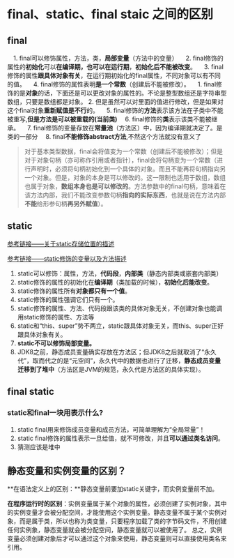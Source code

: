 # final、static、final staic 之间的区别

## final

　1. final可以修饰属性，方法，类，**局部变量**（方法中的变量）
 　2. final修饰的属性的**初始化**可以**在编译期，也可以在运行期**，**初始化后不能被改变**。
 　3. final修饰的属性**跟具体对象有关**，在运行期初始化的final属性，不同对象可以有不同的值。
 　4. final修饰的属性表明**是一个常数**（创建后不能被修改）。
      　1. final修饰的是**对象**的话，下面还是可以更改对象的属性的。不论是整型数组还是字符串型数组，只要是数组都是对象。
         2. 但是虽然可以对里面的值进行修改，但是如果对这个final对象**重新赋值是不行**的。
 　5. final修饰的**方法**表示该方法在子类中不能被重写,**但是方法是可以被重载的(当前类)**
  　6. final修饰的**类**表示该类不能被继承。
  　7. final修饰的变量存放在**常量池**（方法区）中，因为编译期就决定了。是类的一部分
  　8. final**不能修饰abstract方法**,不然这个方法就没有意义了

> 对于基本类型数据，final会将值变为一个常数（创建后不能被修改）；但是对于对象句柄（亦可称作引用或者指针），final会将句柄变为一个常数（进行声明时，必须将句柄初始化到一个具体的对象。而且不能再将句柄指向另一个对象。但是，对象的本身是可以修改的。这一限制也适用于数组，数组也属于对象，**数组本身也是可以修改的**。方法参数中的final句柄，意味着在该方法内部，我们不能改变参数句柄**指向的实际东西**，也就是说在方法内部**不能**给形参句柄**再另外赋值**）。

## static

[参考链接——关于static存储位置的描述](https://blog.csdn.net/weixin_30586257/article/details/96000535?utm_medium=distribute.pc_relevant.none-task-blog-BlogCommendFromMachineLearnPai2-1.edu_weight&depth_1-utm_source=distribute.pc_relevant.none-task-blog-BlogCommendFromMachineLearnPai2-1.edu_weight)

[参考链接——static修饰的变量以及方法描述](https://www.cnblogs.com/luoyanli/archive/2012/12/04/2800758.html)

1. static可以修饰：属性，方法，**代码段**，**内部类**（静态内部类或嵌套内部类）
2. static修饰的属性的初始化在**编译期**（类加载的时候），**初始化后能改变**。
3. static修饰的属性所有**对象都只有一个值**。
4. static修饰的属性强调它们只有一个。
5. static修饰的属性、方法、代码段跟该类的具体对象无关，不创建对象也能调用static修饰的属性、方法等
6. static和“this、super”势不两立，static跟具体对象无关，而this、super正好跟具体对象有关。
7. **static不可以修饰局部变量。**
8. JDK8之前，静态成员变量确实存放在方法区；但JDK8之后就取消了“永久代”，取而代之的是“元空间”，永久代中的数据也进行了迁移，**静态成员变量迁移到了堆中**（方法区是JVM的规范，永久代是方法区的具体实现）。



## final static

### static和final一块用表示什么?

1. static final用来修饰成员变量和成员方法，可简单理解为“全局常量”！
2. static final修饰的属性表示一旦给值，就不可修改，并且**可以通过类名访问**。
3. 猜测应该是堆中

## 静态变量和实例变量的区别？

**在语法定义上的区别：**静态变量前要加static关键字，而实例变量前不加。

**在程序运行时的区别**：实例变量属于某个对象的属性，必须创建了实例对象，其中的实例变量才会被分配空间，才能使用这个实例变量。静态变量不属于某个实例对象，而是属于类，所以也称为类变量，只要程序加载了类的字节码文件，不用创建任何实例象，静态变量就会被分配空间，静态变量就可以被使用了。 总之，实例变量必须创建对象后才可以通过这个对象来使用，静态变量则可以直接使用类名来引用。